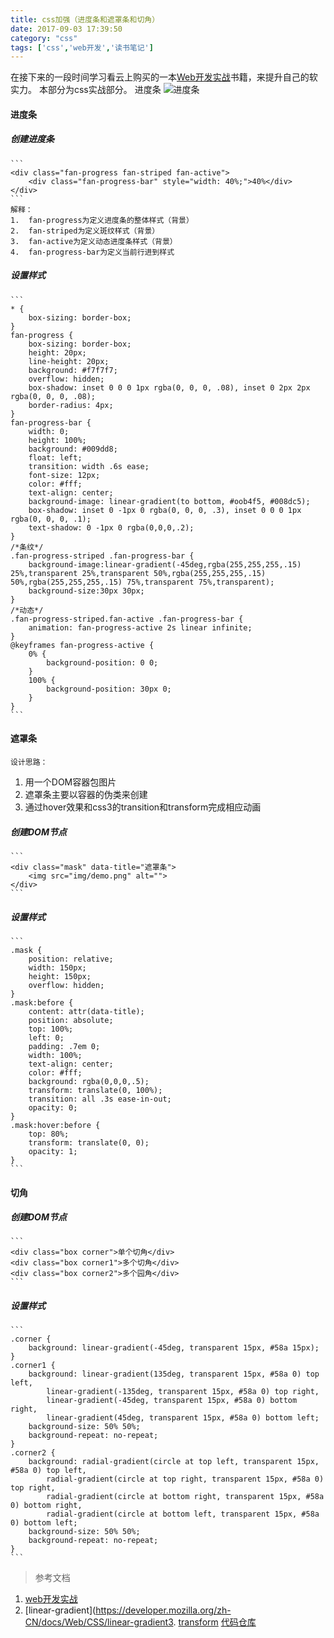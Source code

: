 ```yaml
---
title: css加强（进度条和遮罩条和切角）
date: 2017-09-03 17:39:50
category: "css"
tags: ['css','web开发','读书笔记']
---
```

在接下来的一段时间学习看云上购买的一本[Web开发实战](https://www.kancloud.cn/dennis/javascriptmethod/261472)书籍，来提升自己的软实力。
本部分为css实战部分。
进度条
	![进度条](./images/progress.png)
####	进度条
#####	创建进度条
	```
	<div class="fan-progress fan-striped fan-active">
		<div class="fan-progress-bar" style="width: 40%;">40%</div>
	</div>
	```	
	解释：
	1.	fan-progress为定义进度条的整体样式（背景）
	2.	fan-striped为定义斑纹样式（背景）
	3. 	fan-active为定义动态进度条样式（背景）
	4.	fan-progress-bar为定义当前行进到样式
#####	设置样式
	```
	* {
		box-sizing: border-box;
	}
	fan-progress {
		box-sizing: border-box;
		height: 20px;
		line-height: 20px;
		background: #f7f7f7;
		overflow: hidden;
		box-shadow: inset 0 0 0 1px rgba(0, 0, 0, .08), inset 0 2px 2px rgba(0, 0, 0, .08);
		border-radius: 4px;
	}
	fan-progress-bar {
		width: 0;
		height: 100%;
		background: #009dd8;
		float: left;
		transition: width .6s ease;
		font-size: 12px;
		color: #fff;
		text-align: center;
		background-image: linear-gradient(to bottom, #oob4f5, #008dc5);
		box-shadow: inset 0 -1px 0 rgba(0, 0, 0, .3), inset 0 0 0 1px rgba(0, 0, 0, .1);
		text-shadow: 0 -1px 0 rgba(0,0,0,.2);
	}
	/*条纹*/
	.fan-progress-striped .fan-progress-bar {
		background-image:linear-gradient(-45deg,rgba(255,255,255,.15) 25%,transparent 25%,transparent 50%,rgba(255,255,255,.15) 50%,rgba(255,255,255,.15) 75%,transparent 75%,transparent);
		background-size:30px 30px;
	}
	/*动态*/
	.fan-progress-striped.fan-active .fan-progress-bar {
		animation: fan-progress-active 2s linear infinite;
	}
	@keyframes fan-progress-active {
		0% {
			background-position: 0 0;
		}
		100% {
			background-position: 30px 0;
		}
	}
	```

####	遮罩条
	设计思路：
1.	用一个DOM容器包图片
2. 	遮罩条主要以容器的伪类来创建
3.	通过hover效果和css3的transition和transform完成相应动画
#####	创建DOM节点
	```
	<div class="mask" data-title="遮罩条">
		<img src="img/demo.png" alt="">
	</div>
	```
#####	设置样式
	```
	.mask {
		position: relative;
		width: 150px;
		height: 150px;
		overflow: hidden;
	}   
	.mask:before {
		content: attr(data-title);
		position: absolute;
		top: 100%;
		left: 0;
		padding: .7em 0;
		width: 100%;
		text-align: center;
		color: #fff;
		background: rgba(0,0,0,.5);
		transform: translate(0, 100%);
		transition: all .3s ease-in-out;
		opacity: 0;
	}  
	.mask:hover:before {
		top: 80%;
		transform: translate(0, 0);
		opacity: 1;
	}
	```

####	切角
#####	创建DOM节点
	```
	<div class="box corner">单个切角</div>
	<div class="box corner1">多个切角</div>
	<div class="box corner2">多个园角</div>
	```
#####	设置样式
	```
	.corner {
		background: linear-gradient(-45deg, transparent 15px, #58a 15px);
	}
	.corner1 {
		background: linear-gradient(135deg, transparent 15px, #58a 0) top left, 
			linear-gradient(-135deg, transparent 15px, #58a 0) top right, 
			linear-gradient(-45deg, transparent 15px, #58a 0) bottom right,
			linear-gradient(45deg, transparent 15px, #58a 0) bottom left;
		background-size: 50% 50%;
		background-repeat: no-repeat;
	}
	.corner2 {
		background: radial-gradient(circle at top left, transparent 15px, #58a 0) top left, 
			radial-gradient(circle at top right, transparent 15px, #58a 0) top right, 
			radial-gradient(circle at bottom right, transparent 15px, #58a 0) bottom right, 
			radial-gradient(circle at bottom left, transparent 15px, #58a 0) bottom left;
		background-size: 50% 50%;
		background-repeat: no-repeat;
	}
	```

>	参考文档
1.	[web开发实战](https://www.kancloud.cn/dennis/javascriptmethod/261473)
3.	[linear-gradient](https://developer.mozilla.org/zh-CN/docs/Web/CSS/linear-gradient3.	[transform](http://www.runoob.com/cssref/css3-pr-transform.html)
	[代码仓库](https://github.com/fanerge/web-/tree/master)